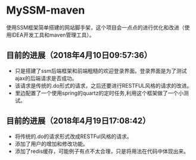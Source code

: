 # MySSM-maven
使用SSM框架简单搭建的网站脚手架，这个项目会一点点的进行优化和改进（使用IDEA开发工具和maven管理工具）。<br/>
## 目前的进展（2018年4月10日09:57:36）<br/>
  * 只是搭建了ssm后端框架和前端粗糙的欢迎登录界面。登录界面是为了测试ajax的后端请求是否成功。<br/>
  * 该请求是传统的.do形式的请求，之后还要进行RESTFUL风格的请求的改进。<br/>
  * 里边配置了一个使用spring的quartz的定时任务,利用这个框架做了一个小测试。<br/>
## 目前的进展（2018年4月19日17:08:42）<br/>
  * 将传统的.do的请求形式改成RESTFul风格的请求。<br/>
  * 添加了用户的增加和修改功能。<br/>
  * 添加了redis缓存，可能例子有点不太合理，只是将用法在代码中体现出来。<br/>
  
